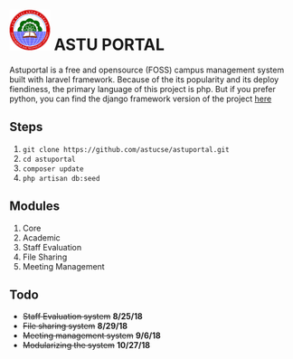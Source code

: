 
# ![Astu Logo](/public/logo.png) ASTU PORTAL
Astuportal is a free and opensource (FOSS) campus management system built with laravel framework. Because of the its popularity and its deploy fiendiness, the primary language of this project is php. But if you prefer python, you can find the django framework version of the project [here](http://github.com/astucse/astuportal-django)


## Steps
1. `git clone https://github.com/astucse/astuportal.git`
2. `cd astuportal`
3. `composer update`
4. `php artisan db:seed`

## Modules
1. Core 
2. Academic
3. Staff Evaluation
4. File Sharing
5. Meeting Management

## Todo
* ~~Staff Evaluation system~~ **8/25/18**
* ~~File sharing system~~ **8/29/18**
* ~~Meeting management system~~ **9/6/18**
* ~~Modularizing the system~~ **10/27/18**